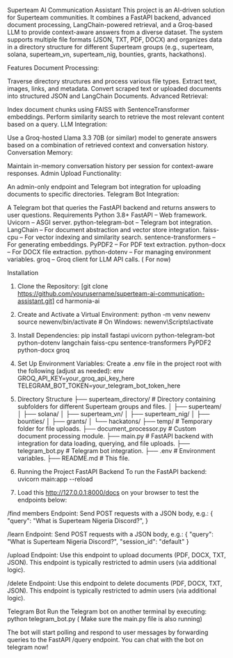 Superteam AI Communication Assistant
This project is an AI-driven solution for Superteam communities. It combines a FastAPI backend, advanced document processing, LangChain-powered retrieval, and a Groq-based LLM to provide context-aware answers from a diverse dataset. The system supports multiple file formats (JSON, TXT, PDF, DOCX) and organizes data in a directory structure for different Superteam groups (e.g., superteam, solana, superteam_vn, superteam_nig, bounties, grants, hackathons).

Features
Document Processing:

Traverse directory structures and process various file types.
Extract text, images, links, and metadata.
Convert scraped text or uploaded documents into structured JSON and LangChain Documents.
Advanced Retrieval:

Index document chunks using FAISS with SentenceTransformer embeddings.
Perform similarity search to retrieve the most relevant content based on a query.
LLM Integration:

Use a Groq-hosted Llama 3.3 70B (or similar) model to generate answers based on a combination of retrieved context and conversation history.
Conversation Memory:

Maintain in-memory conversation history per session for context-aware responses.
Admin Upload Functionality:

An admin-only endpoint and Telegram bot integration for uploading documents to specific directories.
Telegram Bot Integration:

A Telegram bot that queries the FastAPI backend and returns answers to user questions.
Requirements
Python 3.8+
FastAPI – Web framework.
Uvicorn – ASGI server.
python-telegram-bot – Telegram bot integration.
LangChain – For document abstraction and vector store integration.
faiss-cpu – For vector indexing and similarity search.
sentence-transformers – For generating embeddings.
PyPDF2 – For PDF text extraction.
python-docx – For DOCX file extraction.
python-dotenv – For managing environment variables.
groq – Groq client for LLM API calls. ( For now)

Installation
1. Clone the Repository:
[git clone https://github.com/yourusername/superteam-ai-communication-assistant.git]
cd harmonia-ai

2. Create and Activate a Virtual Environment:
python -m venv newenv
source newenv/bin/activate  # On Windows: newenv\Scripts\activate

3. Install Dependencies:
pip install fastapi uvicorn python-telegram-bot python-dotenv langchain faiss-cpu sentence-transformers PyPDF2 python-docx groq

4. Set Up Environment Variables:
Create a .env file in the project root with the following (adjust as needed):
env
GROQ_API_KEY=your_groq_api_key_here
TELEGRAM_BOT_TOKEN=your_telegram_bot_token_here

5. Directory Structure
├── superteam_directory/                           # Directory containing subfolders for different Superteam groups and files.
│   ├── superteam/
│   ├── solana/
│   ├── superteam_vn/
│   ├── superteam_nig/
│   ├── bounties/
│   ├── grants/
│   └── hackatons/
├── temp/                           # Temporary folder for file uploads.
├── document_processor.py           # Custom document processing module.
├── main.py                         # FastAPI backend with integration for data loading, querying, and file uploads.
├── telegram_bot.py                 # Telegram bot integration.
├── .env                            # Environment variables.
├── README.md                       # This file.

6. Running the Project
FastAPI Backend
To run the FastAPI backend: uvicorn main:app --reload

7. Load this http://127.0.0.1:8000/docs on your browser to test the endpoints below:

/find members Endpoint:
Send POST requests with a JSON body, e.g.:
{
    "query": "What is Superteam Nigeria Discord?",
}


/learn Endpoint:
Send POST requests with a JSON body, e.g.:
{
    "query": "What is Superteam Nigeria Discord?",
    "session_id": "default"
}

/upload Endpoint:
Use this endpoint to upload documents (PDF, DOCX, TXT, JSON). This endpoint is typically restricted to admin users (via additional logic).

/delete Endpoint:
Use this endpoint to delete documents (PDF, DOCX, TXT, JSON). This endpoint is typically restricted to admin users (via additional logic).

Telegram Bot
Run the Telegram bot on another terminal by executing:
python telegram_bot.py ( Make sure the main.py file is also running)


The bot will start polling and respond to user messages by forwarding queries to the FastAPI /query endpoint.
You can chat with the bot on telegram now!